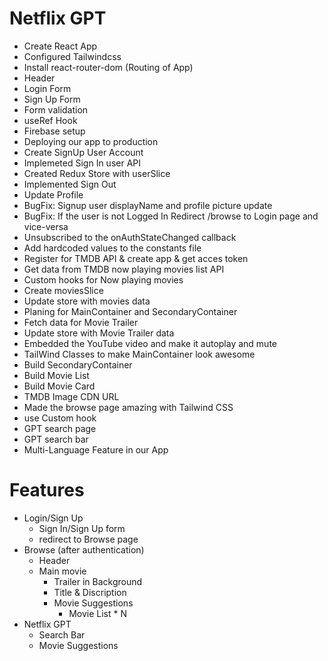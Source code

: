 # Netflix GPT

- Create React App
- Configured Tailwindcss
- Install react-router-dom (Routing of App)
- Header
- Login Form
- Sign Up Form
- Form validation
- useRef Hook
- Firebase setup
- Deploying our app to production
- Create SignUp User Account
- Implemeted Sign In user API
- Created Redux Store with userSlice
- Implemented Sign Out
- Update Profile
- BugFix: Signup user displayName and profile picture update
- BugFix: If the user is not Logged In Redirect /browse to Login page and vice-versa
- Unsubscribed to the onAuthStateChanged callback
- Add hardcoded values to the constants file
- Register for TMDB API & create app & get acces token
- Get data from TMDB now playing movies list API
- Custom hooks for Now playing movies
- Create moviesSlice
- Update store with movies data
- Planing for MainContainer and SecondaryContainer
- Fetch data for Movie Trailer
- Update store with Movie Trailer data
- Embedded the YouTube video and make it autoplay and mute
- TailWind Classes to make MainContainer look awesome
- Build SecondaryContainer
- Build Movie List
- Build Movie Card
- TMDB Image CDN URL
- Made the browse page amazing with Tailwind CSS
- use Custom hook
- GPT search page
- GPT search bar
- Multi-Language Feature in our App

# Features

- Login/Sign Up
  - Sign In/Sign Up form
  - redirect to Browse page
- Browse (after authentication)
  - Header
  - Main movie
    - Trailer in Background
    - Title & Discription
    - Movie Suggestions
      - Movie List \* N
- Netflix GPT
  - Search Bar
  - Movie Suggestions
